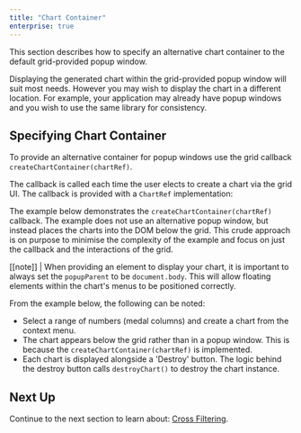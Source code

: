 ```yaml
---
title: "Chart Container"
enterprise: true
---
```


This section describes how to specify an alternative chart container to the default grid-provided popup window.


Displaying the generated chart within the grid-provided popup window will suit most needs. However you may wish to display the chart in a different location. For example, your application may already have popup windows and you wish to use the same library for consistency.

## Specifying Chart Container

To provide an alternative container for popup windows use the grid callback `createChartContainer(chartRef)`.

<api-documentation source='grid-callbacks/callbacks.json' section='charts' names='["createChartContainer"]'></api-documentation>

The callback is called each time the user elects to create a chart via the grid UI. The callback is provided with a `ChartRef` implementation:

<interface-documentation interfaceName='ChartRef' ></interface-documentation>

The example below demonstrates the `createChartContainer(chartRef)` callback. The example does not use an alternative popup window, but instead places the charts into the DOM below the grid. This crude approach is on purpose to minimise the complexity of the example and focus on just the callback and the interactions of the grid.


[[note]]
| When providing an element to display your chart, it is important to always set the `popupParent` to be `document.body`. This will allow floating elements within the chart's menus to be positioned correctly.

From the example below, the following can be noted:

- Select a range of numbers (medal columns) and create a chart from the context menu.
- The chart appears below the grid rather than in a popup window. This is because the `createChartContainer(chartRef)` is implemented.
- Each chart is displayed alongside a 'Destroy' button. The logic behind the destroy button calls `destroyChart()` to destroy the chart instance.

<grid-example title='Provided Container' name='provided-container' type='generated' options='{ "exampleHeight": 750, "enterprise": true,  "modules": ["clientside", "menu", "charts"] }'></grid-example>

## Next Up

Continue to the next section to learn about: [Cross Filtering](/integrated-charts-cross-filtering/).

